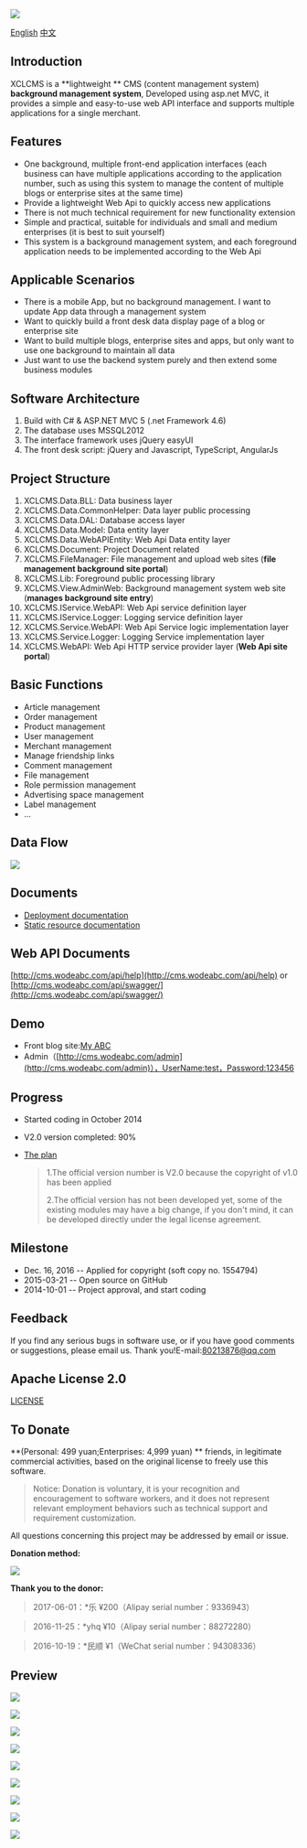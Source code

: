 
[![](https://ci.appveyor.com/api/projects/status/xunqytmi7anspfih?svg=true)](https://ci.appveyor.com/project/xucongli1989/XCLCMS)

[English](README.md)  [中文](README_CN.md)

## **Introduction**

XCLCMS is a **lightweight ** CMS (content management system) **background management system**, Developed using asp.net MVC, it provides a simple and easy-to-use web API interface and supports multiple applications for a single merchant.

## Features
- One background, multiple front-end application interfaces (each business can have multiple applications according to the application number, such as using this system to manage the content of multiple blogs or enterprise sites at the same time)
- Provide a lightweight Web Api to quickly access new applications
- There is not much technical requirement for new functionality extension
- Simple and practical, suitable for individuals and small and medium enterprises (it is best to suit yourself)
- This system is a background management system, and each foreground application needs to be implemented according to the Web Api

## Applicable Scenarios
- There is a mobile App, but no background management. I want to update App data through a management system
- Want to quickly build a front desk data display page of a blog or enterprise site
- Want to build multiple blogs, enterprise sites and apps, but only want to use one background to maintain all data
- Just want to use the backend system purely and then extend some business modules

## Software Architecture
1. Build with C# & ASP.NET MVC 5 (.net Framework 4.6)
2. The database uses MSSQL2012
3. The interface framework uses jQuery easyUI
4. The front desk script: jQuery and Javascript, TypeScript, AngularJs

## Project Structure
1. XCLCMS.Data.BLL: Data business layer
2. XCLCMS.Data.CommonHelper: Data layer public processing
3. XCLCMS.Data.DAL: Database access layer
4. XCLCMS.Data.Model: Data entity layer
5. XCLCMS.Data.WebAPIEntity: Web Api Data entity layer
6. XCLCMS.Document: Project Document related
7. XCLCMS.FileManager: File management and upload web sites (**file management background site portal**)
8. XCLCMS.Lib: Foreground public processing library
9. XCLCMS.View.AdminWeb: Background management system web site (**manages background site entry**)
10. XCLCMS.IService.WebAPI: Web Api service definition layer
11. XCLCMS.IService.Logger: Logging service definition layer
12. XCLCMS.Service.WebAPI: Web Api Service logic implementation layer
13. XCLCMS.Service.Logger: Logging Service implementation layer
14. XCLCMS.WebAPI: Web Api HTTP service provider layer (**Web Api site portal**)

## Basic Functions
- Article management
- Order management
- Product management
- User management
- Merchant management
- Manage friendship links
- Comment management
- File management
- Role permission management
- Advertising space management
- Label management
- ...

## Data Flow

![](XCLCMS.Document/Img/%E6%95%B0%E6%8D%AE%E6%B5%81%E5%90%91%E5%9B%BE.jpg)

## Documents

- [Deployment documentation](https://github.com/xucongli1989/XCLCMS/blob/master/%E5%A6%82%E4%BD%95%E9%83%A8%E7%BD%B2.md)
- [Static resource documentation](https://github.com/xucongli1989/XCLCMS/blob/master/%E9%9D%99%E6%80%81%E8%B5%84%E6%BA%90%E8%AF%B4%E6%98%8E.md)

## Web API Documents

[http://cms.wodeabc.com/api/help](http://cms.wodeabc.com/api/help) or [http://cms.wodeabc.com/api/swagger/](http://cms.wodeabc.com/api/swagger/)

## Demo
- Front blog site:[My ABC](http://www.wodeabc.com)
- Admin（[http://cms.wodeabc.com/admin](http://cms.wodeabc.com/admin)），UserName:test，Password:123456

## Progress
- Started coding in October 2014

- V2.0 version completed: 90%

- [The plan](https://github.com/xucongli1989/XCLCMS/projects/1)

  > 1.The official version number is V2.0 because the copyright of v1.0 has been applied
  >
  > 2.The official version has not been developed yet, some of the existing modules may have a big change, if you don't mind, it can be developed directly under the legal license agreement. 

## Milestone
- Dec. 16, 2016 -- Applied for copyright (soft copy no. 1554794)
- 2015-03-21 -- Open source on GitHub
- 2014-10-01 -- Project approval, and start coding

## Feedback
If you find any serious bugs in software use, or if you have good comments or suggestions, please email us. Thank you!E-mail:80213876@qq.com

## Apache License 2.0
[LICENSE](LICENSE)

## To Donate
**(Personal: 499 yuan;Enterprises: 4,999 yuan) ** friends, in legitimate commercial activities, based on the original license to freely use this software.
> Notice: Donation is voluntary, it is your recognition and encouragement to software workers, and it does not represent relevant employment behaviors such as technical support and requirement customization.
>
All questions concerning this project may be addressed by email or issue.

**Donation method:**

![](XCLCMS.Document/Img/pay.png)


**Thank you to the donor:**

> 2017-06-01：*乐 &yen;200（Alipay serial number：9336943）

> 2016-11-25：*yhq &yen;10（Alipay serial number：88272280）

> 2016-10-19：*民顺  &yen;1（WeChat serial number：94308336）


## Preview

![](XCLCMS.Document/Img/11.jpg)

![](XCLCMS.Document/Img/33.jpg)

![](XCLCMS.Document/Img/44.jpg)

![](XCLCMS.Document/Img/55.jpg)

![](XCLCMS.Document/Img/66.jpg)

![](XCLCMS.Document/Img/20160306-01.jpg)

![](XCLCMS.Document/Img/20160306-02.jpg)

![](XCLCMS.Document/Img/20160306-03.jpg)

![](XCLCMS.Document/Img/20160404-01.jpg)
